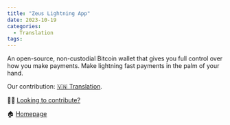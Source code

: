 ```yaml
---
title: "Zeus Lightning App"
date: 2023-10-19
categories:
  - Translation
tags:
---
```


An open-source, non-custodial Bitcoin wallet that gives you full control over how you make payments. Make lightning fast payments in the palm of your hand.

Our contribution: [🇻🇳 Translation](https://github.com/ZeusLN/zeus/blob/master/locales/vi.json).

🧑‍💻 [Looking to contribute?](https://github.com/ZeusLN/zeus)

🏠 [Homepage](https://zeusln.app)